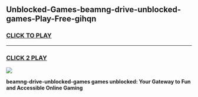 
## Unblocked-Games-beamng-drive-unblocked-games-Play-Free-gihqn
<h3>
<a href="https://premium76.site?title=beamng-drive-unblocked-games&ref=21A">CLICK TO PLAY</a></h3>
<hr>

<h3>
<a href="https://premium76.site?title=beamng-drive-unblocked-games&ref=21A">CLICK 2 PLAY</a>
  
</h3>

<a href="https://premium76.site?title=beamng-drive-unblocked-games&ref=21A"><img src="https://clearcache.store/games.png"></a>


**beamng-drive-unblocked-games games unblocked: Your Gateway to Fun and Accessible Online Gaming**
